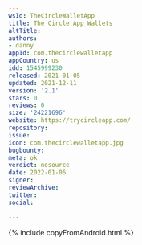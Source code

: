 ```yaml
---
wsId: TheCircleWalletApp
title: The Circle App Wallets
altTitle: 
authors:
- danny
appId: com.thecirclewalletapp
appCountry: us
idd: 1545999230
released: 2021-01-05
updated: 2021-12-11
version: '2.1'
stars: 0
reviews: 0
size: '24221696'
website: https://trycircleapp.com/
repository: 
issue: 
icon: com.thecirclewalletapp.jpg
bugbounty: 
meta: ok
verdict: nosource
date: 2022-01-06
signer: 
reviewArchive: 
twitter: 
social: 

---
```


{% include copyFromAndroid.html %}
